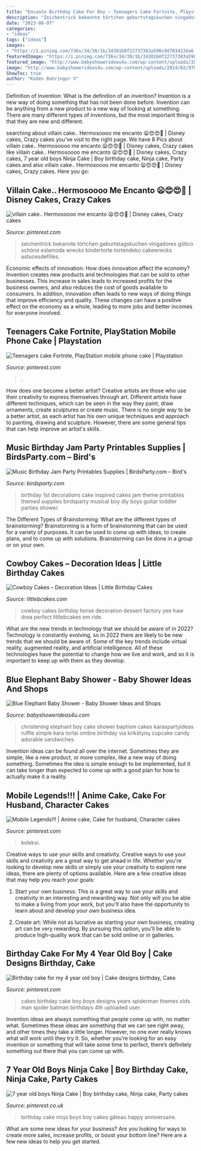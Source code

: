 ```yaml
---
title: "Encanto Birthday Cake For Boy ~ Teenagers Cake Fortnite, Playstation Mobile Phone Cake"
description: "Zeichentrick bekannte törtchen geburtstagskuchen vingadores gótico schöne eslamoda wrecks kindertorte tortendeko cakewrecks astucesdefilles"
date: "2023-08-07"
categories:
- "ideas"
tags: ["ideas"]
images:
- "https://i.pinimg.com/736x/34/30/1b/34301b0f22737383a590c0d703423da6.jpg"
featuredImage: "https://i.pinimg.com/736x/34/30/1b/34301b0f22737383a590c0d703423da6.jpg"
featured_image: "http://www.babyshowerideas4u.com/wp-content/uploads/2014/02/970552_269031876570197_1274620051_n_600x9071.jpg"
image: "http://www.babyshowerideas4u.com/wp-content/uploads/2014/02/970552_269031876570197_1274620051_n_600x9071.jpg"
ShowToc: true
author: "Kaden Bahringer V"
---
```



Definition of Invention: What is the definition of an invention?
Invention is a new way of doing something that has not been done before. Invention can be anything from a new product to a new way of looking at something. There are many different types of inventions, but the most important thing is that they are new and different.

	

		
searching about villain cake.. Hermosoooo me encanto 😦😍😍💋 | Disney cakes, Crazy cakes you've visit to the right page. We have 8 Pics about villain cake.. Hermosoooo me encanto 😦😍😍💋 | Disney cakes, Crazy cakes like villain cake.. Hermosoooo me encanto 😦😍😍💋 | Disney cakes, Crazy cakes, 7 year old boys Ninja Cake | Boy birthday cake, Ninja cake, Party cakes and also villain cake.. Hermosoooo me encanto 😦😍😍💋 | Disney cakes, Crazy cakes. Here you go:
		
    
## Villain Cake.. Hermosoooo Me Encanto 😦😍😍💋 | Disney Cakes, Crazy Cakes

<img loading=lazy src="https://i.pinimg.com/736x/a3/ce/71/a3ce71f9cf81ad06737b76a052a351ff--witch-cake-birthday-cake-design.jpg" onerror="this.onerror=null;this.src='https://tse1.mm.bing.net/th?id=OIP.M00s1KlkhtF0CvRfVFpj1wHaLI&amp;pid=15.1';" alt="villain cake.. Hermosoooo me encanto 😦😍😍💋 | Disney cakes, Crazy cakes">

_Source: pinterest.com_

>zeichentrick bekannte törtchen geburtstagskuchen vingadores gótico schöne eslamoda wrecks kindertorte tortendeko cakewrecks astucesdefilles. 

	

Economic effects of innovation: How does innovation affect the economy?
Invention creates new products and technologies that can be sold to other businesses. This increase in sales leads to increased profits for the business owners, and also reduces the cost of goods available to consumers. In addition, innovation often leads to new ways of doing things that improve efficiency and quality. These changes can have a positive effect on the economy as a whole, leading to more jobs and better incomes for everyone involved.

    
## Teenagers Cake Fortnite, PlayStation Mobile Phone Cake | Playstation

<img loading=lazy src="https://i.pinimg.com/736x/24/46/5b/24465b64bd11839b2f4dfe21e5177a81.jpg" onerror="this.onerror=null;this.src='https://tse4.mm.bing.net/th?id=OIP.QWYL7B4TKurrR0nRq9eHoAHaJ3&amp;pid=15.1';" alt="Teenagers cake Fortnite, PlayStation mobile phone cake | Playstation">

_Source: pinterest.com_

>. 

	

How does one become a better artist?
Creative artists are those who use their creativity to express themselves through art. Different artists have different techniques, which can be seen in the way they paint, draw ornaments, create sculptures or create music. There is no single way to be a better artist, as each artist has his own unique techniques and approach to painting, drawing and sculpture. However, there are some general tips that can help improve an artist's skills.

    
## Music Birthday Jam Party Printables Supplies | BirdsParty.com – Bird&#039;s

<img loading=lazy src="http://cdn.shopify.com/s/files/1/1644/7575/products/musical-birthday-cake-guitar-piano-record_1024x1024.png?v=1481200591" onerror="this.onerror=null;this.src='https://tse3.mm.bing.net/th?id=OIP.eeHqKGvqvrEU1upkL7stvgHaKr&amp;pid=15.1';" alt="Music Birthday Jam Party Printables Supplies | BirdsParty.com – Bird&#039;s">

_Source: birdsparty.com_

>birthday 1st decorations cake inspired cakes jam theme printables themed supplies birdsparty musical boy diy boys guitar toddler parties shower. 

	

The Different Types of Brainstorming: What are the different types of brainstorming?
Brainstorming is a form of brainstorming that can be used for a variety of purposes. It can be used to come up with ideas, to create plans, and to come up with solutions. Brainstorming can be done in a group or on your own.

    
## Cowboy Cakes – Decoration Ideas | Little Birthday Cakes

<img loading=lazy src="http://www.littlebcakes.com/wp-content/uploads/2014/02/Cowboy-Birthday-Cakes-For-Kids-645x1024.jpg" onerror="this.onerror=null;this.src='https://tse3.mm.bing.net/th?id=OIP.5lbahbJH74qALxPF8bH_rQHaLw&amp;pid=15.1';" alt="Cowboy Cakes – Decoration Ideas | Little Birthday Cakes">

_Source: littlebcakes.com_

>cowboy cakes birthday horse decoration dessert factory yee haw drea perfect littlebcakes em ride. 

	

What are the new trends in technology that we should be aware of in 2022?
Technology is constantly evolving, so in 2022 there are likely to be new trends that we should be aware of. Some of the key trends include virtual reality, augmented reality, and artificial intelligence. All of these technologies have the potential to change how we live and work, and so it is important to keep up with them as they develop.

    
## Blue Elephant Baby Shower - Baby Shower Ideas And Shops

<img loading=lazy src="http://www.babyshowerideas4u.com/wp-content/uploads/2014/02/970552_269031876570197_1274620051_n_600x9071.jpg" onerror="this.onerror=null;this.src='https://tse3.mm.bing.net/th?id=OIP.s0owTJfVh2xzLpeQVEmQFgHaLM&amp;pid=15.1';" alt="Blue Elephant Baby Shower - Baby Shower Ideas and Shops">

_Source: babyshowerideas4u.com_

>christening elephant boy cake shower baptism cakes karaspartyideas ruffle simple kara tortai ombre birthday via krikštynų cupcake candy adorable sandwiches. 

	

Invention ideas can be found all over the internet. Sometimes they are simple, like a new product, or more complex, like a new way of doing something. Sometimes the idea is simple enough to be implemented, but it can take longer than expected to come up with a good plan for how to actually make it a reality.

    
## Mobile Legends!!! | Anime Cake, Cake For Husband, Character Cakes

<img loading=lazy src="https://i.pinimg.com/736x/34/30/1b/34301b0f22737383a590c0d703423da6.jpg" onerror="this.onerror=null;this.src='https://tse2.mm.bing.net/th?id=OIP.f4RjVwozd10CpsDYUSk8AQHaJ3&amp;pid=15.1';" alt="Mobile Legends!!! | Anime cake, Cake for husband, Character cakes">

_Source: pinterest.com_

>koleksi. 

	

Creative ways to use your skills and creativity.
Creative ways to use your skills and creativity are a great way to get ahead in life. Whether you're looking to develop new skills or simply use your creativity to explore new ideas, there are plenty of options available. Here are a few creative ideas that may help you reach your goals:
1. Start your own business: This is a great way to use your skills and creativity in an interesting and rewarding way. Not only will you be able to make a living from your work, but you'll also have the opportunity to learn about and develop your own business idea.

2. Create art: While not as lucrative as starting your own business, creating art can be very rewarding. By pursuing this option, you'll be able to produce high-quality work that can be sold online or in galleries.


    
## Birthday Cake For My 4 Year Old Boy | Cake Designs Birthday, Cake

<img loading=lazy src="https://i.pinimg.com/736x/1e/25/a2/1e25a2bfb7e92965d2e39a8c442d5eda--spider-man-cakes--year-old-boy.jpg" onerror="this.onerror=null;this.src='https://tse4.mm.bing.net/th?id=OIP.H49Kb9Qgayb8YFrxdiNIjAHaJ4&amp;pid=15.1';" alt="Birthday cake for my 4 year old boy | Cake designs birthday, Cake">

_Source: pinterest.com_

>cakes birthday cake boy boys designs years spiderman themes olds man spider batman birthdays 4th uploaded user. 

	

Invention ideas are always something that people come up with, no matter what. Sometimes these ideas are something that we can see right away, and other times they take a little longer. However, no one ever really knows what will work until they try it. So, whether you’re looking for an easy invention or something that will take some time to perfect, there’s definitely something out there that you can come up with.

    
## 7 Year Old Boys Ninja Cake | Boy Birthday Cake, Ninja Cake, Party Cakes

<img loading=lazy src="https://i.pinimg.com/736x/e0/a1/23/e0a123ea265aba02570b8ddf1c7280b4--trifle.jpg" onerror="this.onerror=null;this.src='https://tse3.mm.bing.net/th?id=OIP.YzZq_14PWYieheJAhY4zJQHaLH&amp;pid=15.1';" alt="7 year old boys Ninja Cake | Boy birthday cake, Ninja cake, Party cakes">

_Source: pinterest.co.uk_

>birthday cake ninja boys boy cakes gâteau happy anniversaire. 

	

What are some new ideas for your business?
Are you looking for ways to create more sales, increase profits, or boost your bottom line? Here are a few new ideas to help you get started.

